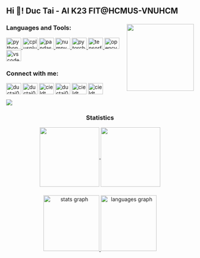 <h2 align="left">Hi 👋! Duc Tai - AI K23 FIT@HCMUS-VNUHCM</h2>

###

<img align="right" height="180" src="https://i.imgflip.com/8sv70h.gif"  />

###

<h3 align="left">Languages and Tools:</h3>
<div align="left">
  <a href="https://github.com/ductai05">
    <img src="https://cdn.jsdelivr.net/gh/devicons/devicon/icons/python/python-original.svg" height="30" width="40" alt="python logo" />
    <img src="https://cdn.jsdelivr.net/gh/devicons/devicon/icons/cplusplus/cplusplus-original.svg" height="30" width="40" alt="cplusplus logo" />
    <img src="https://cdn.simpleicons.org/pandas/150458" height="30" width="40" alt="pandas logo" />
    <img src="https://cdn.jsdelivr.net/gh/devicons/devicon@latest/icons/numpy/numpy-original.svg" height="30" width="40" alt="numpy logo" />
    <img src="https://cdn.jsdelivr.net/gh/devicons/devicon/icons/pytorch/pytorch-original.svg" height="30" width="40" alt="pytorch logo" />
    <img src="https://cdn.jsdelivr.net/gh/devicons/devicon/icons/tensorflow/tensorflow-original.svg" height="30" width="40" alt="tensorflow logo" />
    <img src="https://cdn.jsdelivr.net/gh/devicons/devicon/icons/opencv/opencv-original.svg" height="30" width="40" alt="opencv logo" />
    <img src="https://cdn.jsdelivr.net/gh/devicons/devicon/icons/vscode/vscode-original.svg" height="30" width="40" alt="vscode logo" />
  </a>
</div>

###

<h3 align="left">Connect with me:</h3>
<p align="left">
<a href="https://github.com/in/ductai05" target="blank"><img align="center" src="https://raw.githubusercontent.com/rahuldkjain/github-profile-readme-generator/888aff31e1d26dd2a6acf6afebbc34970aeb0118/src/images/icons/Social/github.svg" alt="ductai05" height="30" width="40" /></a>
<a href="https://linkedin.com/in/ductai05" target="blank"><img align="center" src="https://raw.githubusercontent.com/rahuldkjain/github-profile-readme-generator/master/src/images/icons/Social/linked-in-alt.svg" alt="ductai05" height="30" width="40" /></a>
<a href="https://kaggle.com/cieldt" target="blank"><img align="center" src="https://raw.githubusercontent.com/rahuldkjain/github-profile-readme-generator/master/src/images/icons/Social/kaggle.svg" alt="cieldt" height="30" width="40" /></a>
<a href="https://fb.com/ductai05" target="blank"><img align="center" src="https://raw.githubusercontent.com/rahuldkjain/github-profile-readme-generator/master/src/images/icons/Social/facebook.svg" alt="ductai05" height="30" width="40" /></a>
<a href="https://codeforces.com/profile/cieldt" target="blank"><img align="center" src="https://raw.githubusercontent.com/rahuldkjain/github-profile-readme-generator/master/src/images/icons/Social/codeforces.svg" alt="cieldt" height="30" width="40" /></a>
<a href="https://www.leetcode.com/cieldt" target="blank"><img align="center" src="https://raw.githubusercontent.com/rahuldkjain/github-profile-readme-generator/master/src/images/icons/Social/leet-code.svg" alt="cieldt" height="30" width="40" /></a>
</p>


<img src="https://user-images.githubusercontent.com/73097560/115834477-dbab4500-a447-11eb-908a-139a6edaec5c.gif"><h3 align="center">Statistics</h3>
<div align="center">
<a href="https://github.com/ductai05">
<img align="center" src="http://github-profile-summary-cards.vercel.app/api/cards/most-commit-language?username=ductai05&theme=2077" height="160em" />
<img align="center" src="http://github-profile-summary-cards.vercel.app/api/cards/profile-details?username=ductai05&theme=2077" height="160em" />
</div>

###

<div align="center">
  <a href="https://github.com/ductai05">
  <img src="https://github-readme-stats.vercel.app/api?username=ductai05&hide_title=false&hide_rank=false&show_icons=true&include_all_commits=true&count_private=true&disable_animations=false&theme=dracula&locale=en&hide_border=false" height="150" alt="stats graph"  />
  <img src="https://github-readme-stats.vercel.app/api/top-langs?username=ductai05&locale=en&hide_title=false&layout=compact&card_width=320&langs_count=5&theme=dracula&hide_border=false" height="150" alt="languages graph"  />
</div>